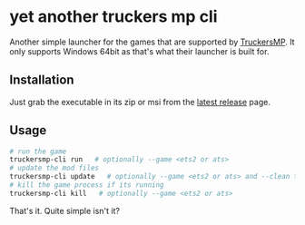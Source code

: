 # yet another truckers mp cli

Another simple launcher for the games that are supported by [TruckersMP](https://truckersmp.com/). It only supports Windows 64bit as that's what their launcher is built for.

## Installation

Just grab the executable in its zip or msi from the [latest release](https://github.com/moonbeeper/yatruckmp-cli/releases/latest) page.

## Usage

```sh
# run the game
truckersmp-cli run   # optionally --game <ets2 or ats>
# update the mod files
truckersmp-cli update   # optionally --game <ets2 or ats> and --clean to clean the mod files directory
# kill the game process if its running
truckersmp-cli kill   # optionally --game <ets2 or ats>
```

That's it. Quite simple isn't it?
